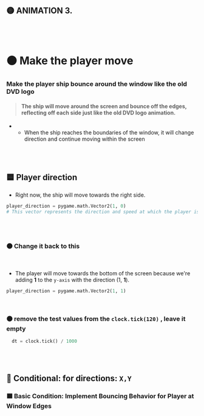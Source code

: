 
## 🟡 ANIMATION 3.


<br>
<br>

# 🟠 Make the player move

### Make the player ship bounce around the window like the old DVD logo

> #### The ship will move around the screen and bounce off the edges, reflecting off each side just like the old DVD logo animation.

- -  When the ship reaches the boundaries of the window, it will change direction and continue moving within the screen


<br>
<br>

## 🟦 Player direction

- Right now, the ship will move towards the right side.

```python
player_direction = pygame.math.Vector2(1, 0)
# This vector represents the direction and speed at which the player is moving:
```

<br>
<br>

### 🟤 Change it back to this

<br>

- The player will move towards the bottom of the screen because we're adding **1** to the `y-axis` with the direction (1, **1**).

```python
player_direction = pygame.math.Vector2(1, 1)

```

<br>

### 🟤 remove the test values from the `clock.tick(120)` , leave it empty

```python
  dt = clock.tick() / 1000
```

<br>
<br>




## 🌈 Conditional: for directions: `X,Y`



### 🟫 Basic Condition: Implement Bouncing Behavior for Player at Window Edges

